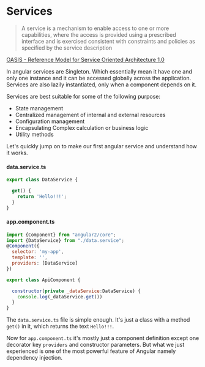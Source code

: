 # Services

> A service is a mechanism to enable access to one or more capabilities, where the access is provided using a prescribed interface and is exercised consistent with constraints and policies as specified by the service description

[OASIS - Reference Model for Service Oriented Architecture 1.0](https://docs.oasis-open.org/soa-rm/v1.0/soa-rm.html)

In angular services are Singleton. Which essentially mean it have one and only one instance and it can be accessed globally across the application. Services are also lazily instantiated, only when a component depends on it.

Services are best suitable for some of the following purpose:
* State management
* Centralized management of internal and external resources
* Configuration management
* Encapsulating Complex calculation or business logic
* Utility methods

Let's quickly jump on to make our first angular service and understand how it works.

#### data.service.ts
```javascript
export class DataService {

  get() {
    return 'Hello!!!';
  }
}
```

#### app.component.ts
```javascript
import {Component} from "angular2/core";
import {DataService} from "./data.service";
@Component({
  selector: 'my-app',
  template: '',
  providers: [DataService]
})

export class ApiComponent {

  constructor(private _dataService:DataService) {
    console.log(_dataService.get())
  }
}
```

The `data.service.ts` file is simple enough. It's just a class with a method `get()` in it, which returns the text `Hello!!!`.

Now for `app.component.ts` it's mostly just a component definition except one decorator key `providers` and constructor parameters.
But what we just experienced is one of the most powerful feature of Angular namely dependency injection.

